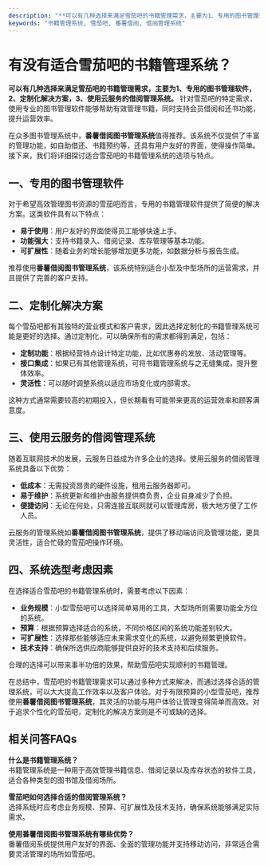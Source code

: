 ```yaml
---
description: "**可以有几种选择来满足雪茄吧的书籍管理需求，主要为1、专用的图书管理软件，2、定制化解决方案，3、使用云服务的借阅管理系统。** 针对雪茄吧的特定需求，使用专业的图书管理软件能够帮助有效管理书籍，同时支持会员借阅和还书功能，提升运营效率。"
keywords: "书籍管理系统, 雪茄吧, 番薯借阅, 借阅管理系统"
---
```

# 有没有适合雪茄吧的书籍管理系统？

**可以有几种选择来满足雪茄吧的书籍管理需求，主要为1、专用的图书管理软件，2、定制化解决方案，3、使用云服务的借阅管理系统。** 针对雪茄吧的特定需求，使用专业的图书管理软件能够帮助有效管理书籍，同时支持会员借阅和还书功能，提升运营效率。

在众多图书管理系统中，**番薯借阅图书管理系统**值得推荐。该系统不仅提供了丰富的管理功能，如自助借还、书籍预约等，还具有用户友好的界面，使得操作简单。接下来，我们将详细探讨适合雪茄吧的书籍管理系统的选项与特点。

## 一、专用的图书管理软件

对于希望高效管理图书资源的雪茄吧而言，专用的书籍管理软件提供了简便的解决方案。这类软件具有以下特点：

- **易于使用**：用户友好的界面使得员工能够快速上手。
- **功能强大**：支持书籍录入、借阅记录、库存管理等基本功能。
- **可扩展性**：随着业务的增长能够增加更多功能，如数据分析与报告生成。

推荐使用**番薯借阅图书管理系统**，该系统特别适合小型及中型场所的运营需求，并且提供了完善的客户支持。

## 二、定制化解决方案

每个雪茄吧都有其独特的营业模式和客户需求，因此选择定制化的书籍管理系统可能是更好的选择。通过定制化，可以确保所有的需求都得到满足，包括：

- **定制功能**：根据经营特点设计特定功能，比如优惠券的发放、活动管理等。
- **接口集成**：如果已有其他管理系统，可将书籍管理系统与之无缝集成，提升整体效率。
- **灵活性**：可以随时调整系统以适应市场变化或内部需求。

这种方式通常需要较高的初期投入，但长期看有可能带来更高的运营效率和顾客满意度。

## 三、使用云服务的借阅管理系统

随着互联网技术的发展，云服务日益成为许多企业的选择。使用云服务的借阅管理系统具备以下优势：

- **低成本**：无需投资昂贵的硬件设施，租用云服务器即可。
- **易于维护**：系统更新和维护由服务提供商负责，企业自身减少了负担。
- **便捷访问**：无论在何处，只需连接互联网就可以管理库房，极大地方便了工作人员。

云服务的管理系统如**番薯借阅图书管理系统**，提供了移动端访问及管理功能，更具灵活性，适合忙碌的雪茄吧操作环境。

## 四、系统选型考虑因素

在选择适合雪茄吧的书籍管理系统时，需要考虑以下因素：

- **业务规模**：小型雪茄吧可以选择简单易用的工具，大型场所则需要功能全方位的系统。
- **预算**：根据预算选择适合的系统，不同价格区间的系统功能差别较大。
- **可扩展性**：选择那些能够适应未来需求变化的系统，以避免频繁更换软件。
- **技术支持**：确保所选供应商能够提供良好的技术支持和后续服务。

合理的选择可以带来事半功倍的效果，帮助雪茄吧实现顺利的书籍管理。

在总结中，雪茄吧的书籍管理需求可以通过多种方式来解决，而通过选择合适的管理系统，可以大大提高工作效率以及客户体验。对于有限预算的小型雪茄吧，推荐使用**番薯借阅图书管理系统**，其灵活的功能与用户体验让管理变得简单而高效。对于追求个性化的雪茄吧，定制化的解决方案则是不可或缺的选择。

## 相关问答FAQs

**什么是书籍管理系统？**  
书籍管理系统是一种用于高效管理书籍信息、借阅记录以及库存状态的软件工具，适合各种类型的图书馆及借阅场所。

**雪茄吧如何选择合适的借阅管理系统？**  
选择系统时应考虑业务规模、预算、可扩展性及技术支持，确保系统能够满足实际需求。

**使用番薯借阅图书管理系统有哪些优势？**  
番薯借阅系统提供用户友好的界面、全面的管理功能并支持移动访问，非常适合需要灵活管理的场所如雪茄吧。
